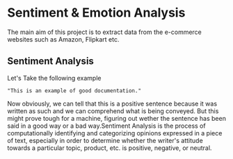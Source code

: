 # Sentiment & Emotion Analysis
The main aim of this project is to extract data from the e-commerce websites such as Amazon, Flipkart etc.

Sentiment Analysis
------
Let's Take the following example
```
"This is an example of good documentation."
```
Now obviously, we can tell that this is a positive sentence because it was written as such and we can
comprehend what is being conveyed.
But this might prove tough for a machine, figuring out wether the sentence has been said in a good
way or a bad way.Sentiment Analysis is the process of computationally identifying and categorizing opinions expressed in a piece of text, especially in order to determine whether the writer's attitude towards a particular topic, product, etc. is positive, negative, or neutral.

